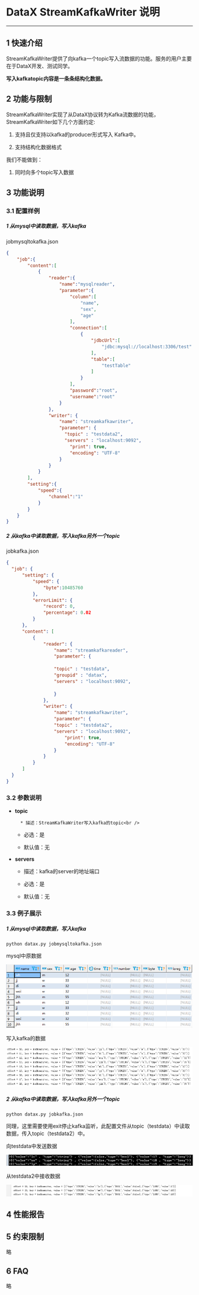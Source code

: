 # DataX StreamKafkaWriter 说明

------------

## 1 快速介绍

StreamKafkaWriter提供了向kafka一个topic写入流数据的功能。服务的用户主要在于DataX开发、测试同学。

**写入kafkatopic内容是一条条结构化数据。**


## 2 功能与限制

StreamKafkaWriter实现了从DataX协议转为Kafka流数据的功能，StreamKafkaWriter如下几个方面约定:

1. 支持且仅支持以kafka的producer形式写入 Kafka中。

7. 支持结构化数据格式

我们不能做到：

1. 同时向多个topic写入数据


## 3 功能说明

### 3.1 配置样例



  ##### 1 从mysql中读取数据，写入kafka

  jobmysqltokafka.json

  ``` json
  {
      "job":{
          "content":[
              {
                  "reader":{
                      "name":"mysqlreader",
                      "parameter":{
                          "column":[
                              "name",
                              "sex",
                              "age"
                          ],
                          "connection":[
                              {
                                  "jdbcUrl":[
                                      "jdbc:mysql://localhost:3306/test"
                                  ],
                                  "table":[
                                      "testTable"
                                  ]
                              }
                          ],
                          "password":"root",
                          "username":"root"
                      }
                  },
                  "writer": {
                      "name": "streamkafkawriter",
                      "parameter": {
  						"topic" : "testdata2",
  						"servers" : "localhost:9092",
                          "print": true,
                          "encoding": "UTF-8"
                      }
                  }
              }
          ],
          "setting":{
              "speed":{
                  "channel":"1"
              }
          }
      }
  }
  ```

  ##### 2 从kafka中读取数据，写入kafka另外一个topic	
  jobkafka.json
  ``` json
  {
    "job": {
        "setting": {
            "speed": {
                "byte":10485760
            },
            "errorLimit": {
                "record": 0,
                "percentage": 0.02
            }
        },
        "content": [
            {
                "reader": {
                    "name": "streamkafkareader",
                    "parameter": {
  				
  					"topic" : "testdata",
  					"groupid" : "datax",
  					"servers" : "localhost:9092",
             
                    }
                },
                "writer": {
                    "name": "streamkafkawriter",
                    "parameter": {
  					"topic" : "testdata2",
  					"servers" : "localhost:9092",
                        "print": true,
                        "encoding": "UTF-8"
                    }
                }
            }
        ]
    }
  }
  ```
### 3.2 参数说明

* **topic**

		* 描述：StreamKafkaWriter写入kafka的topic<br />

	* 必选：是 <br />

	* 默认值：无 <br />

* **servers**

   * 描述：kafka的server的地址端口<br />

   * 必选：是 <br />

   * 默认值：无 <br />



### 3.3 例子展示

##### 1 从mysql中读取数据，写入kafka

```shell
python datax.py jobmysqltokafka.json
```

mysql中原数据

![52620885608](../../img/mysqldata1.png)

写入kafka的数据

![52620894640](../../img/kafkadata1.png)

##### 2   从kafka中读取数据，写入kafka另外一个topic

```shell
python datax.py jobkafka.json
```

同理，这里需要使用exit停止kafka监听，此配置文件从topic（testdata）中读取数据，传入topic（testdata2）中。

向testdata中发送数据

![52621003576](../../img/cmdData2.png)

从testdata2中接收数据

![52621006932](../../img/kafkadata2.png)

## 4 性能报告


## 5 约束限制

略

## 6 FAQ

略


